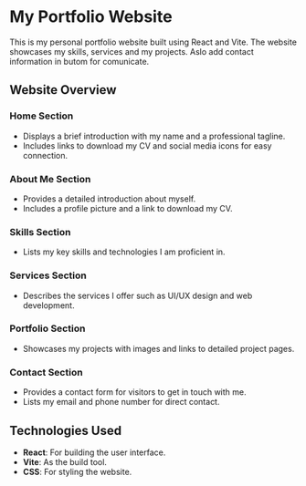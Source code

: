 # My Portfolio Website

This is my personal portfolio website built using React and Vite. The website showcases my skills, services and my projects.
Aslo add contact information in butom for comunicate.

## Website Overview

### Home Section
- Displays a brief introduction with my name and a professional tagline.
- Includes links to download my CV and social media icons for easy connection.

### About Me Section
- Provides a detailed introduction about myself.
- Includes a profile picture and a link to download my CV.

### Skills Section
- Lists my key skills and technologies I am proficient in.

### Services Section
- Describes the services I offer such as UI/UX design and web development.

### Portfolio Section
- Showcases my projects with images and links to detailed project pages.

### Contact Section
- Provides a contact form for visitors to get in touch with me.
- Lists my email and phone number for direct contact.

## Technologies Used
- **React**: For building the user interface.
- **Vite**: As the build tool.
- **CSS**: For styling the website.

